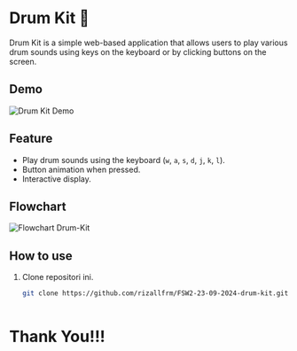 # Drum Kit 🥁

Drum Kit is a simple web-based application that allows users to play various drum sounds using keys on the keyboard or by clicking buttons on the screen.

## Demo

![Drum Kit Demo](./ch2-09-23-2024/images/image.png)

## Feature

- Play drum sounds using the keyboard (`w`, `a`, `s`, `d`, `j`, `k`, `l`).
- Button animation when pressed.
- Interactive display.

## Flowchart
![Flowchart Drum-Kit](./ch2-09-23-2024/images/drum-kit-flow.png)

## How to use

1. Clone repositori ini.
   ```bash
   git clone https://github.com/rizallfrm/FSW2-23-09-2024-drum-kit.git



# Thank You!!!
